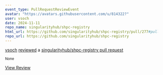 ```yaml
---
event_type: PullRequestReviewEvent
avatar: "https://avatars.githubusercontent.com/u/814322?"
user: vsoch
date: 2024-11-11
repo_name: singularityhub/shpc-registry
html_url: https://github.com/singularityhub/shpc-registry/pull/277#pullrequestreview-2426028236
repo_url: https://github.com/singularityhub/shpc-registry
---
```


<a href='https://github.com/vsoch' target='_blank'>vsoch</a> <a href='https://github.com/singularityhub/shpc-registry/pull/277#pullrequestreview-2426028236' target='_blank'>reviewed</a> a <a href='https://github.com/singularityhub/shpc-registry/pull/277' target='_blank'>singularityhub/shpc-registry pull request</a>

<small>None</small>

<a href='https://github.com/singularityhub/shpc-registry/pull/277#pullrequestreview-2426028236' target='_blank'>View Review</a>